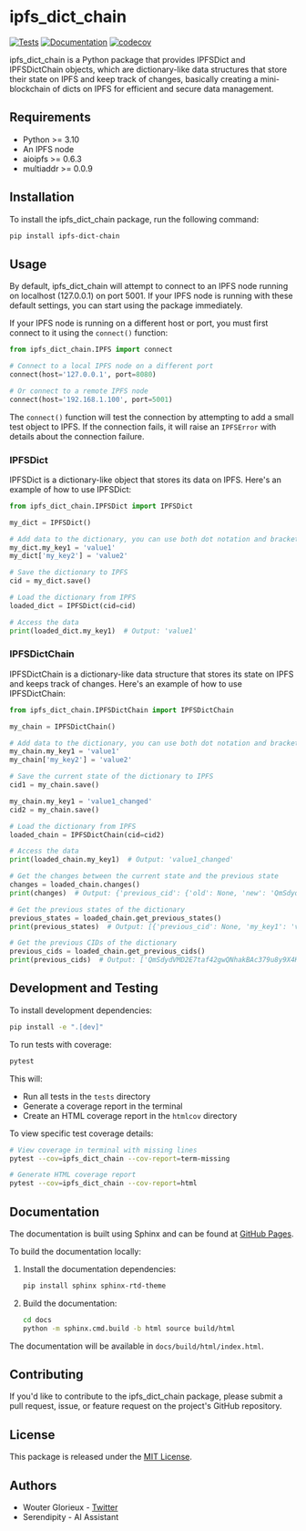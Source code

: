 # ipfs_dict_chain

[![Tests](https://github.com/ValyrianTech/ipfs_dict_chain/actions/workflows/tests.yml/badge.svg)](https://github.com/ValyrianTech/ipfs_dict_chain/actions/workflows/tests.yml)
[![Documentation](https://img.shields.io/badge/docs-latest-brightgreen.svg)](https://valyriantech.github.io/ipfs_dict_chain/)
[![codecov](https://img.shields.io/badge/codecov-100%25-brightgreen.svg)](https://codecov.io/gh/ValyrianTech/ipfs_dict_chain)

ipfs_dict_chain is a Python package that provides IPFSDict and IPFSDictChain objects, which are dictionary-like data structures that store their state on IPFS and keep track of changes, basically creating a mini-blockchain of dicts on IPFS for efficient and secure data management.

## Requirements

- Python >= 3.10
- An IPFS node
- aioipfs >= 0.6.3
- multiaddr >= 0.0.9

## Installation

To install the ipfs_dict_chain package, run the following command:

```bash
pip install ipfs-dict-chain
```

## Usage

By default, ipfs_dict_chain will attempt to connect to an IPFS node running on localhost (127.0.0.1) on port 5001. If your IPFS node is running with these default settings, you can start using the package immediately.

If your IPFS node is running on a different host or port, you must first connect to it using the `connect()` function:

```python
from ipfs_dict_chain.IPFS import connect

# Connect to a local IPFS node on a different port
connect(host='127.0.0.1', port=8080)

# Or connect to a remote IPFS node
connect(host='192.168.1.100', port=5001)
```

The `connect()` function will test the connection by attempting to add a small test object to IPFS. If the connection fails, it will raise an `IPFSError` with details about the connection failure.

### IPFSDict

IPFSDict is a dictionary-like object that stores its data on IPFS. Here's an example of how to use IPFSDict:

```python
from ipfs_dict_chain.IPFSDict import IPFSDict

my_dict = IPFSDict()

# Add data to the dictionary, you can use both dot notation and bracket notation
my_dict.my_key1 = 'value1'
my_dict['my_key2'] = 'value2'

# Save the dictionary to IPFS
cid = my_dict.save()

# Load the dictionary from IPFS
loaded_dict = IPFSDict(cid=cid)

# Access the data
print(loaded_dict.my_key1)  # Output: 'value1'
```

### IPFSDictChain

IPFSDictChain is a dictionary-like data structure that stores its state on IPFS and keeps track of changes. Here's an example of how to use IPFSDictChain:

```python
from ipfs_dict_chain.IPFSDictChain import IPFSDictChain

my_chain = IPFSDictChain()

# Add data to the dictionary, you can use both dot notation and bracket notation
my_chain.my_key1 = 'value1'
my_chain['my_key2'] = 'value2'

# Save the current state of the dictionary to IPFS
cid1 = my_chain.save()

my_chain.my_key1 = 'value1_changed'
cid2 = my_chain.save()

# Load the dictionary from IPFS
loaded_chain = IPFSDictChain(cid=cid2)

# Access the data
print(loaded_chain.my_key1)  # Output: 'value1_changed'

# Get the changes between the current state and the previous state
changes = loaded_chain.changes()
print(changes)  # Output: {'previous_cid': {'old': None, 'new': 'QmSdydVMD2E7taf42gwQNhakBAc379u8y9X4Kbyoig36Fs'}, 'my_key1': {'old': 'value1', 'new': 'value1_changed'}}

# Get the previous states of the dictionary
previous_states = loaded_chain.get_previous_states()
print(previous_states)  # Output: [{'previous_cid': None, 'my_key1': 'value1', 'my_key2': 'value2'}]

# Get the previous CIDs of the dictionary
previous_cids = loaded_chain.get_previous_cids()
print(previous_cids)  # Output: ['QmSdydVMD2E7taf42gwQNhakBAc379u8y9X4Kbyoig36Fs']
```

## Development and Testing

To install development dependencies:

```bash
pip install -e ".[dev]"
```

To run tests with coverage:

```bash
pytest
```

This will:
- Run all tests in the `tests` directory
- Generate a coverage report in the terminal
- Create an HTML coverage report in the `htmlcov` directory

To view specific test coverage details:
```bash
# View coverage in terminal with missing lines
pytest --cov=ipfs_dict_chain --cov-report=term-missing

# Generate HTML coverage report
pytest --cov=ipfs_dict_chain --cov-report=html
```

## Documentation

The documentation is built using Sphinx and can be found at [GitHub Pages](https://valyriantech.github.io/ipfs_dict_chain/).

To build the documentation locally:

1. Install the documentation dependencies:
   ```bash
   pip install sphinx sphinx-rtd-theme
   ```

2. Build the documentation:
   ```bash
   cd docs
   python -m sphinx.cmd.build -b html source build/html
   ```

The documentation will be available in `docs/build/html/index.html`.

## Contributing

If you'd like to contribute to the ipfs_dict_chain package, please submit a pull request, issue, or feature request on the project's GitHub repository.

## License

This package is released under the [MIT License](LICENSE).

## Authors

- Wouter Glorieux - [Twitter](https://twitter.com/WouterGlorieux)
- Serendipity - AI Assistant
